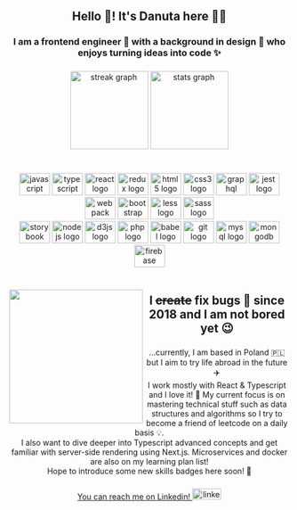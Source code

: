 <h2 align="center">Hello 👋!  It's Danuta here 👩‍💻</h2> 
<h3 align="center"> I am a frontend engineer 🦄  with a background in design 🎨 who enjoys turning ideas into code ✨</h3>

###

<div align="center">
  <img src="https://streak-stats.demolab.com?user=dannutiee&locale=en&mode=daily&theme=shades-of-purple&hide_border=true&border_radius=5" height="140" alt="streak graph"  />
  <img src="https://github-readme-stats.vercel.app/api?username=dannutiee&hide_title=false&hide_rank=false&show_icons=true&include_all_commits=true&count_private=true&disable_animations=false&theme=tokyonight&locale=en&hide_border=true" height="140" alt="stats graph"  />
</div>
<br />

###

<div align="center">
  <img src="https://cdn.jsdelivr.net/gh/devicons/devicon/icons/javascript/javascript-original.svg" height="40" width="55" alt="javascript logo"  />
  <img src="https://cdn.jsdelivr.net/gh/devicons/devicon/icons/typescript/typescript-plain.svg" height="40" width="55" alt="typescript logo"  />
  <img src="https://cdn.jsdelivr.net/gh/devicons/devicon/icons/react/react-original.svg" height="40" width="55" alt="react logo"  />
  <img src="https://cdn.jsdelivr.net/gh/devicons/devicon/icons/redux/redux-original.svg" height="40" width="55" alt="redux logo"  />
  <img src="https://cdn.jsdelivr.net/gh/devicons/devicon/icons/html5/html5-original.svg" height="40" width="55" alt="html5 logo"  />
  <img src="https://cdn.jsdelivr.net/gh/devicons/devicon/icons/css3/css3-original.svg" height="40" width="55" alt="css3 logo"  />
  <img src="https://cdn.jsdelivr.net/gh/devicons/devicon/icons/graphql/graphql-plain.svg" height="40" width="55" alt="graphql logo"  />
  <img src="https://cdn.jsdelivr.net/gh/devicons/devicon/icons/jest/jest-plain.svg" height="40" width="55" alt="jest logo"  />
  <img src="https://cdn.jsdelivr.net/gh/devicons/devicon/icons/webpack/webpack-original.svg" height="40" width="55" alt="webpack logo"  />
  <img src="https://cdn.jsdelivr.net/gh/devicons/devicon/icons/bootstrap/bootstrap-original.svg" height="40" width="55" alt="bootstrap logo"  />
  <img src="https://cdn.jsdelivr.net/gh/devicons/devicon/icons/less/less-plain-wordmark.svg" height="40" width="55" alt="less logo"  />
  <img src="https://cdn.jsdelivr.net/gh/devicons/devicon/icons/sass/sass-original.svg" height="40" width="55" alt="sass logo"  />
  <br />
  <img src="https://cdn.jsdelivr.net/gh/devicons/devicon/icons/storybook/storybook-original.svg" height="40" width="55" alt="storybook logo"  />
  <img src="https://cdn.jsdelivr.net/gh/devicons/devicon/icons/nodejs/nodejs-original.svg" height="40" width="55" alt="nodejs logo"  />
  <img src="https://cdn.jsdelivr.net/gh/devicons/devicon/icons/d3js/d3js-original.svg" height="40" width="55" alt="d3js logo"  />
  <img src="https://cdn.jsdelivr.net/gh/devicons/devicon/icons/php/php-original.svg" height="40" width="55" alt="php logo"  />
  <img src="https://cdn.jsdelivr.net/gh/devicons/devicon/icons/babel/babel-original.svg" height="40" width="55" alt="babel logo"  />
  <img src="https://cdn.jsdelivr.net/gh/devicons/devicon/icons/git/git-original.svg" height="40" width="55" alt="git logo"  />
  <img src="https://cdn.jsdelivr.net/gh/devicons/devicon/icons/mysql/mysql-original.svg" height="40" width="55" alt="mysql logo"  />
  <img src="https://cdn.jsdelivr.net/gh/devicons/devicon/icons/mongodb/mongodb-original.svg" height="40" width="55" alt="mongodb logo"  />
  <img src="https://cdn.jsdelivr.net/gh/devicons/devicon/icons/firebase/firebase-plain.svg" height="40" width="55" alt="firebase logo"  />
</div>

<br />


###

<img align="left"  height="240" src="https://github.com/dannutiee/Portfolio_2020/blob/master/public/images/avatar.png?raw=true"  />

###


<h2 align="center">I <del>create</del> fix bugs 🐞 since 2018 and I am not bored yet 😉</h2>

###

<p align="center">...currently, I am based in Poland 🇵🇱 but I aim to try life abroad in the future ✈️ <br /> I work mostly with React & Typescript and I love it! 💜  My current focus is on mastering technical stuff such as data structures and algorithms so I try to become a friend of leetcode on a daily basis 💡. <br /> I also want to dive deeper into Typescript advanced concepts and get familiar with server-side rendering using Next.js. Microservices and docker are also on my learning plan list! <br />Hope to introduce some new skills badges here soon!  🚀</p>

###

<div align="center">
   <a href="https://www.linkedin.com/in/ludwikowska-danuta/" target="_blank">
  <span> You can reach me on Linkedin! </span>
  <img src="https://raw.githubusercontent.com/maurodesouza/profile-readme-generator/master/src/assets/icons/social/linkedin/default.svg" width="52" height="20" alt="linkedin logo"  />
     </a />
</div>
